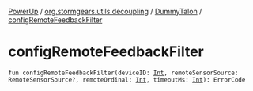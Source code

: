 [PowerUp](../../index.md) / [org.stormgears.utils.decoupling](../index.md) / [DummyTalon](index.md) / [configRemoteFeedbackFilter](./config-remote-feedback-filter.md)

# configRemoteFeedbackFilter

`fun configRemoteFeedbackFilter(deviceID: `[`Int`](https://kotlinlang.org/api/latest/jvm/stdlib/kotlin/-int/index.html)`, remoteSensorSource: RemoteSensorSource?, remoteOrdinal: `[`Int`](https://kotlinlang.org/api/latest/jvm/stdlib/kotlin/-int/index.html)`, timeoutMs: `[`Int`](https://kotlinlang.org/api/latest/jvm/stdlib/kotlin/-int/index.html)`): ErrorCode`